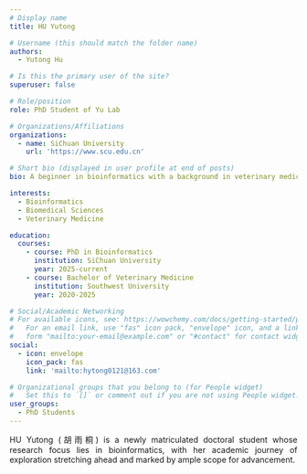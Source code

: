 ```yaml
---
# Display name
title: HU Yutong

# Username (this should match the folder name)
authors:
  - Yutong Hu

# Is this the primary user of the site?
superuser: false

# Role/position
role: PhD Student of Yu Lab

# Organizations/Affiliations
organizations:
  - name: SiChuan University
    url: 'https://www.scu.edu.cn'

# Short bio (displayed in user profile at end of posts)
bio: A beginner in bioinformatics with a background in veterinary medicine.

interests:
  - Bioinformatics
  - Biomedical Sciences
  - Veterinary Medicine

education:
  courses:
    - course: PhD in Bioinformatics
      institution: SiChuan University
      year: 2025-current
    - course: Bachelor of Veterinary Medicine
      institution: Southwest University
      year: 2020-2025

# Social/Academic Networking
# For available icons, see: https://wowchemy.com/docs/getting-started/page-builder/#icons
#   For an email link, use "fas" icon pack, "envelope" icon, and a link in the
#   form "mailto:your-email@example.com" or "#contact" for contact widget.
social:
  - icon: envelope
    icon_pack: fas
    link: 'mailto:hytong0121@163.com'

# Organizational groups that you belong to (for People widget)
#   Set this to `[]` or comment out if you are not using People widget.
user_groups:
  - PhD Students
---
```

<div style="text-align: justify;">

HU Yutong (胡雨桐) is a newly matriculated doctoral student whose research focus lies in bioinformatics, with her academic journey of exploration stretching ahead and marked by ample scope for advancement.

</div>
